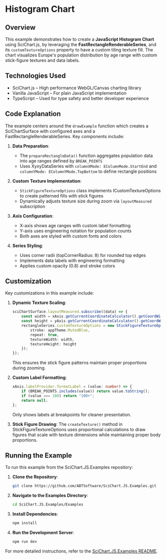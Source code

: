 # Histogram Chart

## Overview

This example demonstrates how to create a **JavaScript Histogram Chart** using SciChart.js, by leveraging the **FastRectangleRenderableSeries**, and its `customTextureOptions` property to have a custom tiling texture fill. The chart visualizes Europe's population distribution by age range with custom stick-figure textures and data labels.

## Technologies Used

- SciChart.js – High performance WebGL/Canvas charting library
- Vanilla JavaScript – For plain JavaScript implementation
- TypeScript – Used for type safety and better developer experience

## Code Explanation

The example centers around the `drawExample` function which creates a SciChartSurface with configured axes and a FastRectangleRenderableSeries. Key components include:

1. **Data Preparation**: 
   - The `prepareRectangleData()` function aggregates population data into age ranges defined by `BREAK_POINTS`
   - Uses XyxyDataSeries with `columnXMode: EColumnMode.StartEnd` and `columnYMode: EColumnYMode.TopBottom` to define rectangle positions

2. **Custom Texture Implementation**:
   - `StickFigureTextureOptions` class implements ICustomTextureOptions to create patterned fills with stick figures
   - Dynamically adjusts texture size during zoom via `layoutMeasured` subscription

3. **Axis Configuration**:
   - X-axis shows age ranges with custom label formatting
   - Y-axis uses engineering notation for population counts
   - Both axes are styled with custom fonts and colors

4. **Series Styling**:
   - Uses corner radii (topCornerRadius: 8) for rounded top edges
   - Implements data labels with engineering formatting
   - Applies custom opacity (0.8) and stroke colors

## Customization

Key customizations in this example include:

1. **Dynamic Texture Scaling**:
   ```typescript
   sciChartSurface.layoutMeasured.subscribe((data) => {
       const width = xAxis.getCurrentCoordinateCalculator().getCoordWidth(5);
       const height = yAxis.getCurrentCoordinateCalculator().getCoordWidth(10000000);
       rectangleSeries.customTextureOptions = new StickFigureTextureOptions({
           stroke: appTheme.MutedBlue,
           repeat: true,
           textureWidth: width,
           textureHeight: height
       });
   });
   ```
   This ensures the stick figure patterns maintain proper proportions during zooming.

2. **Custom Label Formatting**:
   ```typescript
   xAxis.labelProvider.formatLabel = (value: number) => {
       if (BREAK_POINTS.includes(value)) return value.toString();
       if (value === 100) return "100+";
       return null;
   };
   ```
   Only shows labels at breakpoints for cleaner presentation.

3. **Stick Figure Drawing**:
   The `createTexture()` method in StickFigureTextureOptions uses proportional calculations to draw figures that scale with texture dimensions while maintaining proper body proportions.

## Running the Example

To run this example from the SciChart.JS.Examples repository:

1. **Clone the Repository**:
   ```bash
   git clone https://github.com/ABTSoftware/SciChart.JS.Examples.git
   ```

2. **Navigate to the Examples Directory**:
   ```bash
   cd SciChart.JS.Examples/Examples
   ```

3. **Install Dependencies**:
   ```bash
   npm install
   ```

4. **Run the Development Server**:
   ```bash
   npm run dev
   ```

For more detailed instructions, refer to the [SciChart.JS.Examples README](https://github.com/ABTSoftware/SciChart.JS.Examples/blob/master/README.md).